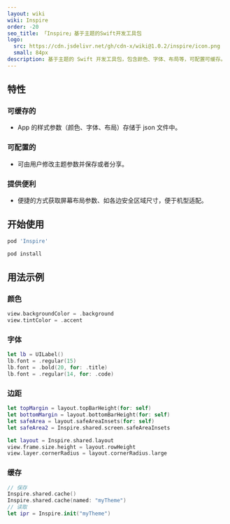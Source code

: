 ```yaml
---
layout: wiki
wiki: Inspire
order: -20
seo_title: 「Inspire」基于主题的Swift开发工具包
logo:
  src: https://cdn.jsdelivr.net/gh/cdn-x/wiki@1.0.2/inspire/icon.png
  small: 84px
description: 基于主题的 Swift 开发工具包，包含颜色、字体、布局等，可配置可缓存。
---
```



## 特性

### 可缓存的

- App 的样式参数（颜色、字体、布局）存储于 json 文件中。

### 可配置的

- 可由用户修改主题参数并保存或者分享。

### 提供便利

- 便捷的方式获取屏幕布局参数、如各边安全区域尺寸，便于机型适配。


## 开始使用

```ruby 在 Podfile 中添加：
pod 'Inspire'
```

```sh 然后执行：
pod install
```

## 用法示例



### 颜色

```swift
view.backgroundColor = .background
view.tintColor = .accent
```

### 字体

```swift
let lb = UILabel()
lb.font = .regular(15)
lb.font = .bold(20, for: .title)
lb.font = .regular(14, for: .code)
```

### 边距


```swift
let topMargin = layout.topBarHeight(for: self)
let bottomMargin = layout.bottomBarHeight(for: self)
let safeArea = layout.safeAreaInsets(for: self)
let safeArea2 = Inspire.shared.screen.safeAreaInsets
```

```swift
let layout = Inspire.shared.layout
view.frame.size.height = layout.rowHeight
view.layer.cornerRadius = layout.cornerRadius.large
```

### 缓存

```swift
// 保存
Inspire.shared.cache()
Inspire.shared.cache(named: "myTheme")
// 读取
let ipr = Inspire.init("myTheme")
```
